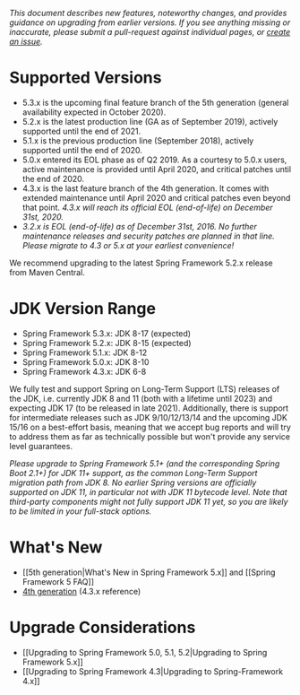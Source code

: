 _This document describes new features, noteworthy changes, and provides guidance on upgrading from earlier versions. If you see anything missing or inaccurate, please submit a pull-request against individual pages, or [create an issue](https://github.com/spring-projects/spring-framework/issues)._

# Supported Versions

- 5.3.x is the upcoming final feature branch of the 5th generation (general availability expected in October 2020).
- 5.2.x is the latest production line (GA as of September 2019), actively supported until the end of 2021.
- 5.1.x is the previous production line (September 2018), actively supported until the end of 2020.
- 5.0.x entered its EOL phase as of Q2 2019. As a courtesy to 5.0.x users, active maintenance is provided until April 2020, and critical patches until the end of 2020.
- 4.3.x is the last feature branch of the 4th generation. It comes with extended maintenance until April 2020 and critical patches even beyond that point. _4.3.x will reach its official EOL (end-of-life) on December 31st, 2020._
- _3.2.x is EOL (end-of-life) as of December 31st, 2016. No further maintenance releases and security patches are planned in that line. Please migrate to 4.3 or 5.x at your earliest convenience!_

We recommend upgrading to the latest Spring Framework 5.2.x release from Maven Central.

# JDK Version Range

- Spring Framework 5.3.x: JDK 8-17 (expected)
- Spring Framework 5.2.x: JDK 8-15 (expected)
- Spring Framework 5.1.x: JDK 8-12
- Spring Framework 5.0.x: JDK 8-10
- Spring Framework 4.3.x: JDK 6-8

We fully test and support Spring on Long-Term Support (LTS) releases of the JDK, i.e. currently JDK 8 and 11 (both with a lifetime until 2023) and expecting JDK 17 (to be released in late 2021). Additionally, there is support for intermediate releases such as JDK 9/10/12/13/14 and the upcoming JDK 15/16 on a best-effort basis, meaning that we accept bug reports and will try to address them as far as technically possible but won't provide any service level guarantees.

_Please upgrade to Spring Framework 5.1+ (and the corresponding Spring Boot 2.1+) for JDK 11+ support, as the common Long-Term Support migration path from JDK 8. No earlier Spring versions are officially supported on JDK 11, in particular not with JDK 11 bytecode level. Note that third-party components might not fully support JDK 11 yet, so you are likely to be limited in your full-stack options._

# What's New

- [[5th generation|What's New in Spring Framework 5.x]] and [[Spring Framework 5 FAQ]]
- [4th generation](https://docs.spring.io/spring-framework/docs/4.3.x/spring-framework-reference/htmlsingle/#spring-whats-new) (4.3.x reference)

# Upgrade Considerations

- [[Upgrading to Spring Framework 5.0, 5.1, 5.2|Upgrading to Spring Framework 5.x]]
- [[Upgrading to Spring Framework 4.3|Upgrading to Spring-Framework 4.x]]